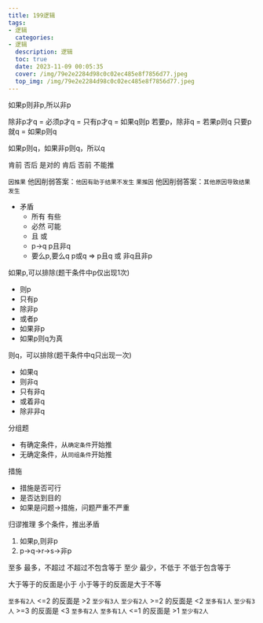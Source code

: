 ```yaml
---
title: 199逻辑
tags:
- 逻辑
  categories:
- 逻辑
  description: 逻辑
  toc: true
  date: 2023-11-09 00:05:35
  cover: /img/79e2e2284d98c0c02ec485e8f7856d77.jpeg
  top_img: /img/79e2e2284d98c0c02ec485e8f7856d77.jpeg
---
```


如果p则非p,所以非p

除非p才q = 必须p才q = 只有p才q = 如果q则p
若要p，除非q = 若果p则q
只要p就q = 如果p则q

如果p则q，如果非p则q，所以q

肯前 否后 是对的
肯后 否前 不能推


`因推果` 他因削弱答案：`他因有助于结果不发生`
`果推因` 他因削弱答案：`其他原因导致结果发生`

- 矛盾 
  - 所有 有些
  - 必然 可能
  - 且 或
  - p->q p且非q
  - 要么p,要么q p或q => p且q 或 非q且非p

如果p,可以排除(题干条件中p仅出现1次)
- 则p
- 只有p
- 除非p
- 或者p
- 如果非p
- 如果p则q为真

则q，可以排除(题干条件中q只出现一次)
- 如果q
- 则非q
- 只有非q
- 或着非q
- 除非非q

分组题
- 有确定条件，从`确定条件`开始推
- 无确定条件，从`同组条件`开始推

措施
- 措施是否可行
- 是否达到目的
- 如果是问题->措施，问题严重不严重

归谬推理
多个条件，推出矛盾
1. 如果p,则非p
2. p->q->r->s->非p


至多  最多，不超过  不超过不包含等于
至少  最少，不低于  不低于包含等于

大于等于的反面是小于
小于等于的反面是大于不等


`至多有2人` <=2 的反面是 >2 `至少有3人`
`至少有2人` >=2 的反面是 <2 `至多有1人`
`至少有3人` >=3 的反面是 <3 `至多有2人`
`至多有1人` <=1 的反面是 >1 `至少有2人`
